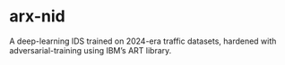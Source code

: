 
# arx-nid

A deep-learning IDS trained on 2024-era traffic datasets, hardened with adversarial-training using IBM’s ART library.

